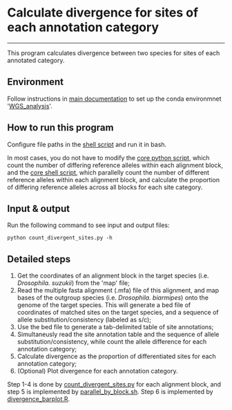 # Calculate divergence for sites of each annotation category  

----
This program calculates divergence between two species for sites of each annotated category.

## Environment
Follow instructions in [main documentation](../README.md) to set up the conda environmnet '[WGS_analysis](../conda_environment/WGS_analysis.yml)'.

## How to run this program
Configure file paths in the [shell script](code/run_parallel.sh) and run it in bash. 

In most cases, you do not have to modify the [core python script](code/count_divergent_sites.py), which count the number of differing reference alleles within each alignment block, and the [core shell script](code/parallel_by_block.sh), which parallelly count the number of different reference alleles within each alignment block, and calculate the proportion of differing reference alleles across all blocks for each site category.

## Input & output
Run the following command to see input and output files:
```
python count_divergent_sites.py -h
``` 

## Detailed steps
1. Get the coordinates of an alignment block in the target species (i.e. *Drosophila. suzukii*) from the 'map' file;
2. Read the multiple fasta alignment (.mfa) file of this alignment, and map bases of the outgroup species (i.e. *Drosophila. biarmipes*) onto the genome of the target species. This will generate a bed file of coordinates of matched sites on the target species, and a sequence of allele substitution/consistency (labeled as s/c);
3. Use the bed file to generate a tab-delimited table of site annotations;
4. Simultaneusly read the site annotation table and the sequence of allele substitution/consistency, while count the allele difference for each annotation category;
5. Calculate divergence as the proportion of differentiated sites for each annotation category;
6. (Optional) Plot divergence for each annotation category.

Step 1-4 is done by [count_divergent_sites.py](code/count_divergent_sites.py) for each alignment block, and step 5 is implemented by [parallel_by_block.sh](code/parallel_by_block.sh). Step 6 is implemented by [divergence_barplot.R](code/divergence_barplot.R).